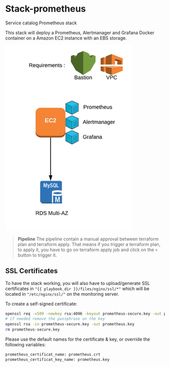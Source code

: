# Stack-prometheus

Service catalog Prometheus stack

This stack will deploy a Prometheus, Alertmanager and Grafana Docker container on a Amazon EC2 instance with an EBS storage.

<img src="https://raw.githubusercontent.com/cycloid-community-catalog/stack-prometheus/master/diagram.jpeg" width="400">

> **Pipeline** The pipeline contain a manual approval between terraform plan and terraform apply.
> That means if you trigger a terraform plan, to apply it, you have to go on terraform apply job
> and click on the `+` button to trigger it.

## SSL Certificates

To have the stack working, you will also have to upload/generate SSL certificates in `"{{ playbook_dir }}/files/nginx/ssl/*"` which will be located in `"/etc/nginx/ssl/"` on the monitoring server.

To create a self-signed certificate:
```bash
openssl req -x509 -newkey rsa:4096 -keyout prometheus-secure.key -out prometheus.crt -days 3650
# if needed remove the passphrase on the key
openssl rsa -in prometheus-secure.key -out prometheus.key
rm prometheus-secure.key
```

Please use the default names for the certificate & key, or override the following variables:
```
prometheus_certificat_name: prometheus.crt
prometheus_certificat_key_name: prometheus.key
```
